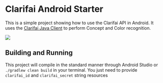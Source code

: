 # Clarifai Android Starter

This is a simple project showing how to use the Clarifai API in Android. It uses the [Clarifai Java Client](https://github.com/Clarifai/clarifai-java) to perform Concept and Color recognition.

<img src="http://i.imgur.com/D782NYS.png" />

## Building and Running

This project will compile in the standard manner through Android Studio or `./gradlew clean build` in your terminal. You just need to provide `clarifai_id` and `clarifai_secret` string resources
